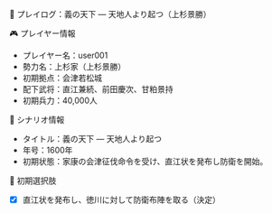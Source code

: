 📝 プレイログ：義の天下 ― 天地人より起つ（上杉景勝）

🎮 プレイヤー情報
- プレイヤー名：user001
- 勢力名：上杉家（上杉景勝）
- 初期拠点：会津若松城
- 配下武将：直江兼続、前田慶次、甘粕景持
- 初期兵力：40,000人

📘 シナリオ情報
- タイトル：義の天下 ― 天地人より起つ
- 年号：1600年
- 初期状態：家康の会津征伐命令を受け、直江状を発布し防衛を開始。

🎯 初期選択肢
- [X] 直江状を発布し、徳川に対して防衛布陣を取る（決定）
